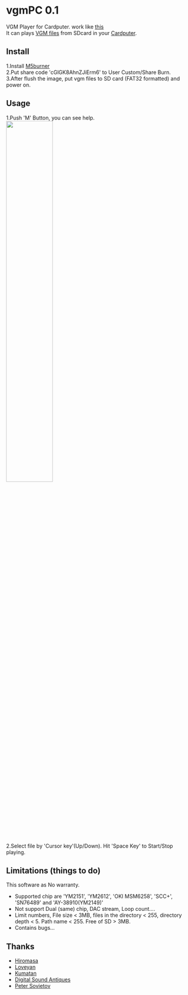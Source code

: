 # vgmPC 0.1
VGM Player for Cardputer. work like [this](https://x.com/layer812/status/1835197470080745917)<br>
It can plays [VGM files](https://en.wikipedia.org/wiki/VGM_(file_format)) from SDcard in your [Cardputer](https://shop.m5stack.com/products/m5stack-cardputer-kit-w-m5stamps3).<br>
## Install
1.Install [M5burner](https://docs.m5stack.com/en/uiflow/m5burner/intro)<br>
2.Put share code 'cGlGK8AhnZJiErm6' to User Custom/Share Burn.<br>
3.After flush the image, put vgm files to SD card (FAT32 formatted) and power on.
## Usage
1.Push 'M' Button, you can see help.<br>
<img width="50%" src ="https://github.com/user-attachments/assets/918f5fae-82bd-41a4-992f-5c931f41d8e9"><br>
2.Select file by 'Cursor key'(Up/Down). Hit 'Space Key' to Start/Stop playing.
## Limitations (things to do)
This software as No warranty.
- Supported chip are 'YM2151', 'YM2612', 'OKI MSM6258', 'SCC+', 'SN76489' and 'AY-38910(YM2149)'
- Not support Dual (same) chip, DAC stream, Loop count....
- Limit numbers, File size < 3MB, files in the directory < 255, directory depth < 5. Path name < 255. Free of SD > 3MB.
- Contains bugs...
## Thanks
- [Hiromasa](https://another.maple4ever.net/)
- [Loveyan](https://github.com/lovyan03)
- [Kumatan](https://github.com/kuma4649)
- [Digital Sound Antiques](https://github.com/digital-sound-antiques)
- [Peter Sovietov](https://github.com/true-grue)
